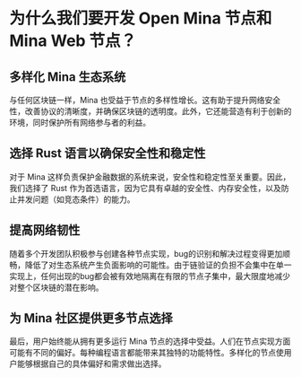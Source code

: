 # 为什么我们要开发 Open Mina 节点和 Mina Web 节点？

## 多样化 Mina 生态系统

与任何区块链一样，Mina 也受益于节点的多样性增长。这有助于提升网络安全性，改善协议的清晰度，并确保区块链的透明度。此外，它还能营造有利于创新的环境，同时保护所有网络参与者的利益。

## 选择 Rust 语言以确保安全性和稳定性

对于 Mina 这样负责保护金融数据的系统来说，安全性和稳定性至关重要。因此，我们选择了 Rust 作为首选语言，因为它具有卓越的安全性、内存安全性，以及防止并发问题（如竞态条件）的能力。

## 提高网络韧性

随着多个开发团队积极参与创建各种节点实现，bug的识别和解决过程变得更加顺畅，降低了对生态系统产生负面影响的可能性。由于链验证的负担不会集中在单一实现上，任何出现的bug都会被有效地隔离在有限的节点子集中，最大限度地减少对整个区块链的潜在影响。

## 为 Mina 社区提供更多节点选择

最后，用户始终能从拥有更多运行 Mina 节点的选择中受益。人们在节点实现方面可能有不同的偏好。每种编程语言都能带来其独特的功能特性。多样化的节点使用户能够根据自己的具体偏好和需求做出选择。
